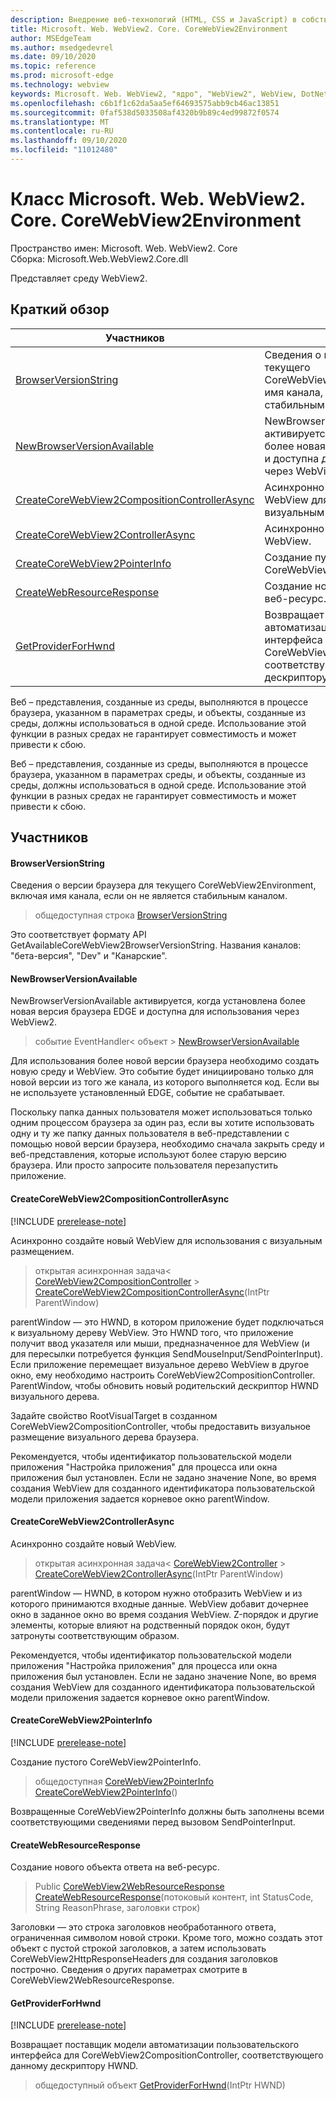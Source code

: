 ```yaml
---
description: Внедрение веб-технологий (HTML, CSS и JavaScript) в собственные приложения с помощью элемента управления Microsoft Edge WebView2
title: Microsoft. Web. WebView2. Core. CoreWebView2Environment
author: MSEdgeTeam
ms.author: msedgedevrel
ms.date: 09/10/2020
ms.topic: reference
ms.prod: microsoft-edge
ms.technology: webview
keywords: Microsoft. Web. WebView2, "ядро", "WebView2", WebView, DotNet, WPF, WinForms, App, EDGE, CoreWebView2, CoreWebView2Controller, браузерный элемент управления, EDGE HTML, Microsoft. Web. WebView2
ms.openlocfilehash: c6b1f1c62da5aa5ef64693575abb9cb46ac13851
ms.sourcegitcommit: 0faf538d5033508af4320b9b89c4ed99872f0574
ms.translationtype: MT
ms.contentlocale: ru-RU
ms.lasthandoff: 09/10/2020
ms.locfileid: "11012480"
---
```

# Класс Microsoft. Web. WebView2. Core. CoreWebView2Environment 

Пространство имен: Microsoft. Web. WebView2. Core \
Сборка: Microsoft.Web.WebView2.Core.dll

Представляет среду WebView2.

## Краткий обзор

 Участников                        | Описания
--------------------------------|---------------------------------------------
[BrowserVersionString](#browserversionstring) | Сведения о версии браузера для текущего CoreWebView2Environment, включая имя канала, если он не является стабильным каналом.
[NewBrowserVersionAvailable](#newbrowserversionavailable) | NewBrowserVersionAvailable активируется, когда установлена более новая версия браузера EDGE и доступна для использования через WebView2.
[CreateCoreWebView2CompositionControllerAsync](#createcorewebview2compositioncontrollerasync) | Асинхронно создайте новый WebView для использования с визуальным размещением.
[CreateCoreWebView2ControllerAsync](#createcorewebview2controllerasync) | Асинхронно создайте новый WebView.
[CreateCoreWebView2PointerInfo](#createcorewebview2pointerinfo) | Создание пустого CoreWebView2PointerInfo.
[CreateWebResourceResponse](#createwebresourceresponse) | Создание нового объекта ответа на веб-ресурс.
[GetProviderForHwnd](#getproviderforhwnd) | Возвращает поставщик модели автоматизации пользовательского интерфейса для CoreWebView2CompositionController, соответствующего данному дескриптору HWND.

Веб – представления, созданные из среды, выполняются в процессе браузера, указанном в параметрах среды, и объекты, созданные из среды, должны использоваться в одной среде. Использование этой функции в разных средах не гарантирует совместимость и может привести к сбою. 

Веб – представления, созданные из среды, выполняются в процессе браузера, указанном в параметрах среды, и объекты, созданные из среды, должны использоваться в одной среде. Использование этой функции в разных средах не гарантирует совместимость и может привести к сбою.

## Участников

#### BrowserVersionString 

Сведения о версии браузера для текущего CoreWebView2Environment, включая имя канала, если он не является стабильным каналом.

> общедоступная строка [BrowserVersionString](#browserversionstring)

Это соответствует формату API GetAvailableCoreWebView2BrowserVersionString. Названия каналов: "бета-версия", "Dev" и "Канарские".

#### NewBrowserVersionAvailable 

NewBrowserVersionAvailable активируется, когда установлена более новая версия браузера EDGE и доступна для использования через WebView2.

> событие EventHandler< объект > [NewBrowserVersionAvailable](#newbrowserversionavailable)

Для использования более новой версии браузера необходимо создать новую среду и WebView. Это событие будет инициировано только для новой версии из того же канала, из которого выполняется код. Если вы не используете установленный EDGE, событие не срабатывает.

Поскольку папка данных пользователя может использоваться только одним процессом браузера за один раз, если вы хотите использовать одну и ту же папку данных пользователя в веб-представлении с помощью новой версии браузера, необходимо сначала закрыть среду и веб-представления, которые используют более старую версию браузера. Или просто запросите пользователя перезапустить приложение.

#### CreateCoreWebView2CompositionControllerAsync 

[!INCLUDE [prerelease-note](../../includes/prerelease-note.md)]

Асинхронно создайте новый WebView для использования с визуальным размещением.

> открытая асинхронная задача< [CoreWebView2CompositionController](microsoft-web-webview2-core-corewebview2compositioncontroller.md)  >  [CreateCoreWebView2CompositionControllerAsync](#createcorewebview2compositioncontrollerasync)(IntPtr ParentWindow)

parentWindow — это HWND, в котором приложение будет подключаться к визуальному дереву WebView. Это HWND того, что приложение получит ввод указателя или мыши, предназначенное для WebView (и для пересылки потребуется функция SendMouseInput/SendPointerInput). Если приложение перемещает визуальное дерево WebView в другое окно, ему необходимо настроить CoreWebView2CompositionController. ParentWindow, чтобы обновить новый родительский дескриптор HWND визуального дерева.

Задайте свойство RootVisualTarget в созданном CoreWebView2CompositionController, чтобы предоставить визуальное размещение визуального дерева браузера.

Рекомендуется, чтобы идентификатор пользовательской модели приложения "Настройка приложения" для процесса или окна приложения был установлен. Если не задано значение None, во время создания WebView для созданного идентификатора пользовательской модели приложения задается корневое окно parentWindow.

#### CreateCoreWebView2ControllerAsync 

Асинхронно создайте новый WebView.

> открытая асинхронная задача< [CoreWebView2Controller](microsoft-web-webview2-core-corewebview2controller.md)  >  [CreateCoreWebView2ControllerAsync](#createcorewebview2controllerasync)(IntPtr ParentWindow)

parentWindow — HWND, в котором нужно отобразить WebView и из которого принимаются входные данные. WebView добавит дочернее окно в заданное окно во время создания WebView. Z-порядок и другие элементы, которые влияют на родственный порядок окон, будут затронуты соответствующим образом.

Рекомендуется, чтобы идентификатор пользовательской модели приложения "Настройка приложения" для процесса или окна приложения был установлен. Если не задано значение None, во время создания WebView для созданного идентификатора пользовательской модели приложения задается корневое окно parentWindow.

#### CreateCoreWebView2PointerInfo 

[!INCLUDE [prerelease-note](../../includes/prerelease-note.md)]

Создание пустого CoreWebView2PointerInfo.

> общедоступная [CoreWebView2PointerInfo](microsoft-web-webview2-core-corewebview2pointerinfo.md) [CreateCoreWebView2PointerInfo](#createcorewebview2pointerinfo)()

Возвращенные CoreWebView2PointerInfo должны быть заполнены всеми соответствующими сведениями перед вызовом SendPointerInput.

#### CreateWebResourceResponse 

Создание нового объекта ответа на веб-ресурс.

> Public [CoreWebView2WebResourceResponse](microsoft-web-webview2-core-corewebview2webresourceresponse.md) [CreateWebResourceResponse](#createwebresourceresponse)(потоковый контент, int StatusCode, String ReasonPhrase, заголовки строк)

Заголовки — это строка заголовков необработанного ответа, ограниченная символом новой строки. Кроме того, можно создать этот объект с пустой строкой заголовков, а затем использовать CoreWebView2HttpResponseHeaders для создания заголовков построчно. Сведения о других параметрах смотрите в CoreWebView2WebResourceResponse.

#### GetProviderForHwnd 

[!INCLUDE [prerelease-note](../../includes/prerelease-note.md)]

Возвращает поставщик модели автоматизации пользовательского интерфейса для CoreWebView2CompositionController, соответствующего данному дескриптору HWND.

> общедоступный объект [GetProviderForHwnd](#getproviderforhwnd)(IntPtr HWND)

